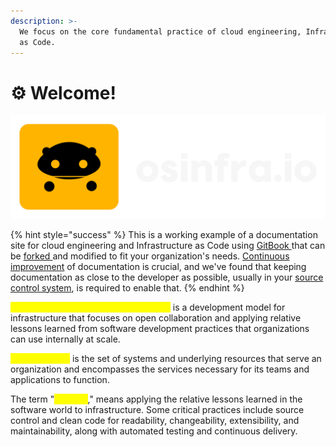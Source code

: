 ```yaml
---
description: >-
  We focus on the core fundamental practice of cloud engineering, Infrastructure
  as Code.
---
```


# ⚙ Welcome!

![](.gitbook/assets/osinfra)

{% hint style="success" %}
This is a working example of a documentation site for cloud engineering and Infrastructure as Code using [GitBook ](https://www.gitbook.com/)that can be [forked ](https://github.com/osinfra-io/gitbook-docs/fork)and modified to fit your organization's needs. [Continuous improvement](https://continuousdelivery.com/principles/#relentlessly-pursue-continuous-improvement) of documentation is crucial, and we've found that keeping documentation as close to the developer as possible, usually in your [source control system](https://github.com/osinfra-io/gitbook-docs), is required to enable that.
{% endhint %}

<mark style="color:yellow;">**Open Source Infrastructure (as Code)**</mark> is a development model for infrastructure that focuses on open collaboration and applying relative lessons learned from software development practices that organizations can use internally at scale.

<mark style="color:yellow;">**Infrastructure**</mark> is the set of systems and underlying resources that serve an organization and encompasses the services necessary for its teams and applications to function.

The term "<mark style="color:yellow;">**as code**</mark>," means applying the relative lessons learned in the software world to infrastructure. Some critical practices include source control and clean code for readability, changeability, extensibility, and maintainability, along with automated testing and continuous delivery.
